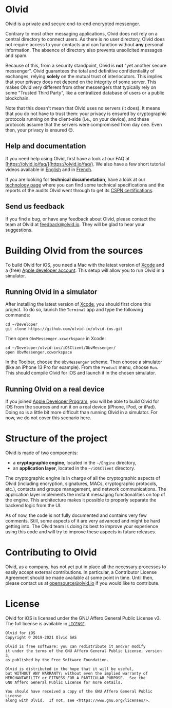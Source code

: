 # Olvid

Olvid is a private and secure end-to-end encrypted messenger.

Contrary to most other messaging applications, Olvid does not rely on a central directory to connect users. As there is no user directory, Olvid does not require access to your contacts and can function without **any** personal information. The absence of directory also prevents unsolicited messages and spam.

Because of this, from a security standpoint, Olvid is **not** "yet another secure messenger". Olvid guarantees the total and definitive confidentiality of exchanges, relying **solely** on the mutual trust of interlocutors. This implies that your privacy does not depend on the integrity of some server. This makes Olvid very different from other messengers that typically rely on some "Trusted Third Party", like a centralized database of users or a public blockchain.

Note that this doesn't mean that Olvid uses no servers (it does). It means that you do not have to trust them: your privacy is ensured by cryptographic protocols running on the client-side (i.e., on your device), and these protocols assume that the servers were compromised from day one. Even then, your privacy is ensured 😊.

## Help and documentation

If you need help using Olvid, first have a look at our FAQ at [https://olvid.io/faq/](https://olvid.io/faq/). We also have a few short tutorial videos available in [English](https://www.youtube.com/channel/UCO8UuhbgCyVSTRi4QEschqA) and in [French](https://www.youtube.com/channel/UC6aLiDb04Rfh4MoqDpJoLeg).

If you are looking for **technical documentation**, have a look at our [technology page](https://olvid.io/technology/) where you can find some technical specifications and the reports of the audits Olvid went through to get its [CSPN certifications](https://www.ssi.gouv.fr/entreprise/produits-certifies/produits-certifies-cspn/#type_13).


## Send us feedback

If you find a bug, or have any feedback about Olvid, please contact the team at Olvid at [feedback@olvid.io](mailto:feedback@olvid.io). They will be glad to hear your suggestions.



# Building Olvid from the sources

To build Olvid for iOS, you need a Mac with the latest version of [Xcode](https://developer.apple.com/xcode/) and a (free) [Apple developer account](https://developer.apple.com). This setup will allow you to run Olvid in a simulator.

## Running Olvid in a simulator

After installing the latest version of [Xcode](https://developer.apple.com/xcode/), you should first clone this project. To do so, launch the `Terminal` app and type the following commands:

```
cd ~/Developer
git clone https://github.com/olvid-io/olvid-ios.git
```

Then open `ObvMessenger.xcworkspace` in Xcode:

```
cd ~/Developer/olvid-ios/iOSClient/ObvMessenger/
open ObvMessenger.xcworkspace
```

In the Toolbar, choose the `ObvMessenger` scheme. Then choose a simulator (like an iPhone 13 Pro for example). From the `Product` menu, choose `Run`. This should compile Olvid for iOS and launch it in the chosen simulator.

## Running Olvid on a real device

If you joined [Apple Developer Program](https://developer.apple.com/programs/), you will be able to build Olvid for iOS from the sources and run it on a real device (iPhone, iPod, or iPad). Doing so is a little bit more difficult than running Olvid in a simulator. For now, we do not cover this scenario here.

# Structure of the project

Olvid is made of two components:

- a **cryptographic engine**, located in the `~/Engine` directory,
- an **application layer**, located in the `~/iOSClient` directory.

The cryptographic engine is in charge of all the cryptographic aspects of Olvid (including encryption, signatures, MACs, cryptographic protocols, etc.), contacts and groups management, and network communications. The application layer implements the instant messaging functionalities on top of the engine. This architecture makes it possible to properly separate the backend logic from the UI.

As of now, the code is not fully documented and contains very few comments. Still, some aspects of it are very advanced and might be hard getting into. The Olvid team is doing its best to improve your experience using this code and will try to improve these aspects in future releases.

# Contributing to Olvid

Olvid, as a company, has not yet put in place all the necessary processes to easily accept external contributions. In particular, a Contributor License Agreement should be made available at some point in time. Until then, please contact us at [opensource@olvid.io](mailto:opensource@olvid.io) if you would like to contribute.


# License


Olvid for iOS is licensed under the GNU Affero General Public License v3. The full license is available in [`LICENSE`](LICENSE).


    Olvid for iOS
    Copyright © 2019-2021 Olvid SAS

    Olvid is free software: you can redistribute it and/or modify
    it under the terms of the GNU Affero General Public License, version 3,
    as published by the Free Software Foundation.

    Olvid is distributed in the hope that it will be useful,
    but WITHOUT ANY WARRANTY; without even the implied warranty of
    MERCHANTABILITY or FITNESS FOR A PARTICULAR PURPOSE.  See the
    GNU Affero General Public License for more details.

    You should have received a copy of the GNU Affero General Public License
    along with Olvid.  If not, see <https://www.gnu.org/licenses/>.
